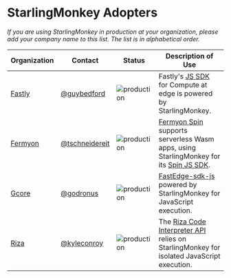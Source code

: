 # StarlingMonkey Adopters

_If you are using StarlingMonkey in production at your organization, please add your company name to
this list. The list is in alphabetical order._

| Organization                            | Contact                                            | Status                                                                  | Description of Use                                                                                                                                              |
| --------------------------------------- | -------------------------------------------------- | ----------------------------------------------------------------------- | --------------------------------------------------------------------------------------------------------------------------------------------------------------- |
| [Fastly](https://www.fastly.com)        | [@guybedford](https://github.com/guybedford)       | ![production](https://img.shields.io/badge/-production-blue?style=flat) | Fastly's [JS SDK](https://github.com/fastly/js-compute-runtime) for Compute at edge is powered by StarlingMonkey.                                               |
| [Fermyon](https://www.fermyon.com/)     | [@tschneidereit](https://github.com/tschneidereit) | ![production](https://img.shields.io/badge/-production-blue?style=flat) | [Fermyon Spin](https://www.fermyon.com/spin) supports serverless Wasm apps, using StarlingMonkey for its [Spin JS SDK](https://github.com/fermyon/spin-js-sdk). |
| [Gcore](https://www.gcore.com/fastedge) | [@godronus](https://github.com/godronus)           | ![production](https://img.shields.io/badge/-production-blue?style=flat) | [FastEdge-sdk-js](https://github.com/G-Core/FastEdge-sdk-js) powered by StarlingMonkey for JavaScript execution.                                                |
| [Riza](https://riza.io/)                | [@kyleconroy](https://github.com/kyleconroy)       | ![production](https://img.shields.io/badge/-production-blue?style=flat) | The [Riza Code Interpreter API](https://docs.riza.io) relies on StarlingMonkey for isolated JavaScript execution.                                               |

